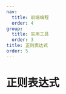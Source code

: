 ```yaml
---
nav:
  title: 前端编程
  order: 4
group:
  title: 实用工具
  order: 3
title: 正则表达式
order: 5
---
```


# 正则表达式
